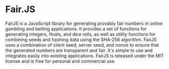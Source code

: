 # Fair.JS

FairJS is a JavaScript library for generating provably fair numbers in 
online gambling and betting applications. It provides a set of functions
 for generating integers, floats, and dice rolls, as well as utility 
functions for combining seeds and hashing data using the SHA-256 
algorithm. FairJS uses a combination of client seed, server seed, and 
nonce to ensure that the generated numbers are transparent and fair. 
It's simple to use and integrates easily into existing applications. 
FairJS is released under the MIT license and is free for personal and 
commercial use.